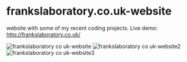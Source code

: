 # frankslaboratory.co.uk-website
website with some of my recent coding projects.
Live demo: http://frankslaboratory.co.uk/

![frankslaboratory co uk-website](https://user-images.githubusercontent.com/40566364/46089371-9ac6f300-c1ae-11e8-9a93-820abb78130c.jpg)
![frankslaboratory co uk-website2](https://user-images.githubusercontent.com/40566364/46089526-01e4a780-c1af-11e8-9277-c1bdc1da24bc.jpg)
![frankslaboratory co uk-website3](https://user-images.githubusercontent.com/40566364/46089577-22acfd00-c1af-11e8-85f0-4d513556bd40.jpg)

